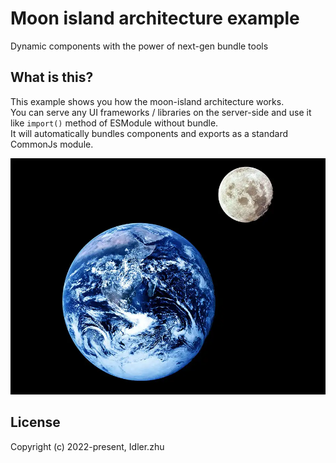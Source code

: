 # Moon island architecture example

Dynamic components with the power of next-gen bundle tools 

## What is this?
This example shows you how the moon-island architecture works.  
You can serve any UI frameworks / libraries on the server-side and use it like `import()` method of ESModule without bundle.  
It will automatically bundles components and exports as a standard CommonJs module.  

![](./moon-Planet-Earth-space.webp)

## License

Copyright (c) 2022-present, Idler.zhu
